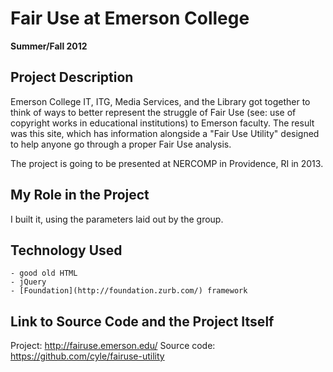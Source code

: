 # Fair Use at Emerson College

**Summer/Fall 2012**

## Project Description

Emerson College IT, ITG, Media Services, and the Library got together to think of ways to better represent the struggle of Fair Use (see: use of copyright works in educational institutions) to Emerson faculty. The result was this site, which has information alongside a "Fair Use Utility" designed to help anyone go through a proper Fair Use analysis.

The project is going to be presented at NERCOMP in Providence, RI in 2013.

## My Role in the Project

I built it, using the parameters laid out by the group.

## Technology Used

	- good old HTML
	- jQuery
	- [Foundation](http://foundation.zurb.com/) framework

## Link to Source Code and the Project Itself

Project: http://fairuse.emerson.edu/
Source code: https://github.com/cyle/fairuse-utility
